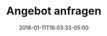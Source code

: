 ---
title: "Angebot anfragen"
date: 2018-01-11T16:03:33-05:00
draft: false
noTitle: true
layout: anfrage
---